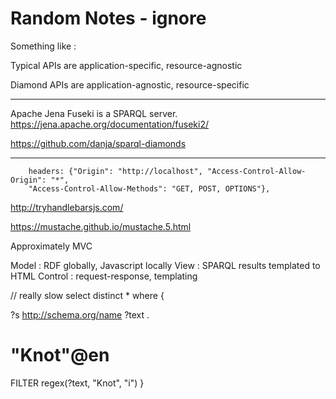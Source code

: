 # Random Notes - ignore

Something like :

Typical APIs are application-specific, resource-agnostic

Diamond APIs are application-agnostic, resource-specific

----

Apache Jena Fuseki is a SPARQL server.
https://jena.apache.org/documentation/fuseki2/


https://github.com/danja/sparql-diamonds

----

        headers: {"Origin": "http://localhost", "Access-Control-Allow-Origin": "*",
        "Access-Control-Allow-Methods": "GET, POST, OPTIONS"},
        

http://tryhandlebarsjs.com/

https://mustache.github.io/mustache.5.html


Approximately MVC

Model : RDF globally, Javascript locally
View : SPARQL results templated to HTML
Control : request-response, templating


// really slow
select distinct * where {

?s <http://schema.org/name> ?text .

  #  "Knot"@en
  FILTER regex(?text, "Knot", "i")
}
